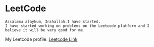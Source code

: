 # LeetCode
```
Assalamu alaykum, Inshallah.I have started.
I have started working on problems on the Leetcode platform and I believe it will be very good for me.
```
My Leetcode profile: <a href="https://leetcode.com/Jaloliddin_4633">Leetcode Link</a>
